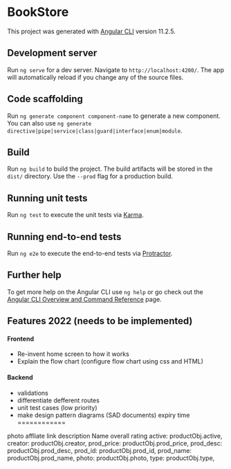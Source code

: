 # BookStore

This project was generated with [Angular CLI](https://github.com/angular/angular-cli) version 11.2.5.

## Development server

Run `ng serve` for a dev server. Navigate to `http://localhost:4200/`. The app will automatically reload if you change any of the source files.

## Code scaffolding

Run `ng generate component component-name` to generate a new component. You can also use `ng generate directive|pipe|service|class|guard|interface|enum|module`.

## Build

Run `ng build` to build the project. The build artifacts will be stored in the `dist/` directory. Use the `--prod` flag for a production build.

## Running unit tests

Run `ng test` to execute the unit tests via [Karma](https://karma-runner.github.io).

## Running end-to-end tests

Run `ng e2e` to execute the end-to-end tests via [Protractor](http://www.protractortest.org/).

## Further help

To get more help on the Angular CLI use `ng help` or go check out the [Angular CLI Overview and Command Reference](https://angular.io/cli) page.

## Features 2022 (needs to be implemented)
#### Frontend
- Re-invent home screen to how it works
- Explain the flow chart (configure flow chart using css and HTML)

#### Backend
- validations 
- differentiate defferent routes 
- unit test cases (low priority)
- make design pattern diagrams (SAD documents)
expiry time
============

photo
affliate link
description 
Name
overall rating 
active: productObj.active,
creator: productObj.creator,
prod_price: productObj.prod_price,
prod_desc: productObj.prod_desc,
prod_id: productObj.prod_id,
prod_name: productObj.prod_name,
photo: productObj.photo,
type: productObj.type,
